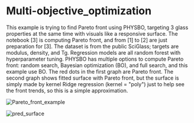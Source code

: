 # Multi-objective_optimization
This example is trying to find Pareto front using PHYSBO, targeting 3 glass properties at the same time with visuals like a responsive surface. The notebook [3] is computing Pareto front, and from [1] to [2] are just preparation for [3]. The dataset is from the public SciGlass; targets are modulus, density, and Tg. Regression models are all random forest with hyperparameter tuning. PHYSBO has multiple options to compute Pareto front: random search, Bayesian optimization (BO), and full search, and this example use BO. The red dots in the first graph are Pareto front. The second graph shows fitted surface with Pareto front, but the surface is simply made by kernel Ridge regression (kernel = "poly") just to help see the front trends, so this is a simple approximation.

![Pareto_front_example](https://user-images.githubusercontent.com/50325966/160373983-31bf1763-318d-4238-b932-1fb74744cc60.jpg)

![pred_surface](https://user-images.githubusercontent.com/50325966/160374262-36e1d1a9-e2d1-412f-ad21-fc202d2f5294.jpg)
